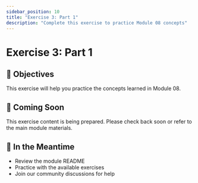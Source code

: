 ```yaml
---
sidebar_position: 10
title: "Exercise 3: Part 1"
description: "Complete this exercise to practice Module 08 concepts"
---
```


# Exercise 3: Part 1

## 🎯 Objectives

This exercise will help you practice the concepts learned in Module 08.

## 📝 Coming Soon

This exercise content is being prepared. Please check back soon or refer to the main module materials.

## 🚀 In the Meantime

- Review the module README
- Practice with the available exercises
- Join our community discussions for help

